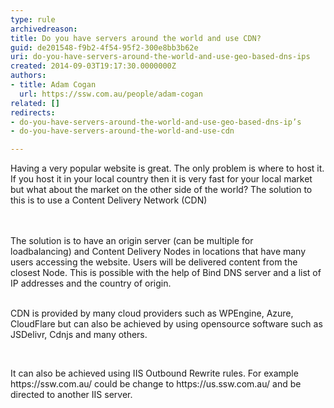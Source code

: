 ```yaml
---
type: rule
archivedreason: 
title: Do you have servers around the world and use CDN?
guid: de201548-f9b2-4f54-95f2-300e8bb3b62e
uri: do-you-have-servers-around-the-world-and-use-geo-based-dns-ips
created: 2014-09-03T19:17:30.0000000Z
authors:
- title: Adam Cogan
  url: https://ssw.com.au/people/adam-cogan
related: []
redirects:
- do-you-have-servers-around-the-world-and-use-geo-based-dns-ip’s
- do-you-have-servers-around-the-world-and-use-cdn

---
```



​​​​Having a very popular website is great. The only problem is where to host it. If you host it in your local country then it is very fast for your local market but what about the market on the other side of the world? The solution to this is to use a Content Delivery Network (CDN)<br>
<br><excerpt class='endintro'></excerpt><br>
<p>The solution is to have an origin server (can be multiple for loadbalancing)&#160;and Content Delivery Nodes in locations that have many users accessing the website.&#160;Users will be delivered content from the closest Node. This is possible with the help of Bind DNS server and a list of IP addresses and the country of origin.​<br><br></p><p>​CDN is provided by many cloud providers such as WPEngine, Azure, CloudFlare but can also be achieved by using opensource software such as​ JSDelivr​, Cdnjs and many others​.<br></p><p><br></p><p>It can also be achieved using IIS Outbound Rewrite rules. For example https&#58;//ssw.com.au/ could be change to https&#58;//us.ssw.com.au/ and be directed to another IIS server.<br></p>


